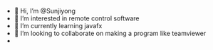 - 👋 Hi, I’m @Sunjiyong
- 👀 I’m interested in remote control software
- 🌱 I’m currently learning javafx
- 💞️ I’m looking to collaborate on making a program like teamviewer
-

<!---
Sunjiyong/Sunjiyong is a ✨ special ✨ repository because its `README.md` (this file) appears on your GitHub profile.
You can click the Preview link to take a look at your changes.
--->
